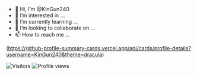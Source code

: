 - 👋 Hi, I’m @KinGun240
- 👀 I’m interested in ...
- 🌱 I’m currently learning ...
- 💞️ I’m looking to collaborate on ...
- 📫 How to reach me ...

(https://github-profile-summary-cards.vercel.app/api/cards/profile-details?username=KinGun240&theme=dracula)

<!---
KinGun240/KinGun240 is a ✨ special ✨ repository because its `README.md` (this file) appears on your GitHub profile.
You can click the Preview link to take a look at your changes.
--->
![Visitors](https://visitor-badge.glitch.me/badge?page_id=KinGun240&left_color=gray&right_color=blue)
![Profile views](https://komarev.com/ghpvc/?username=KinGun240)

